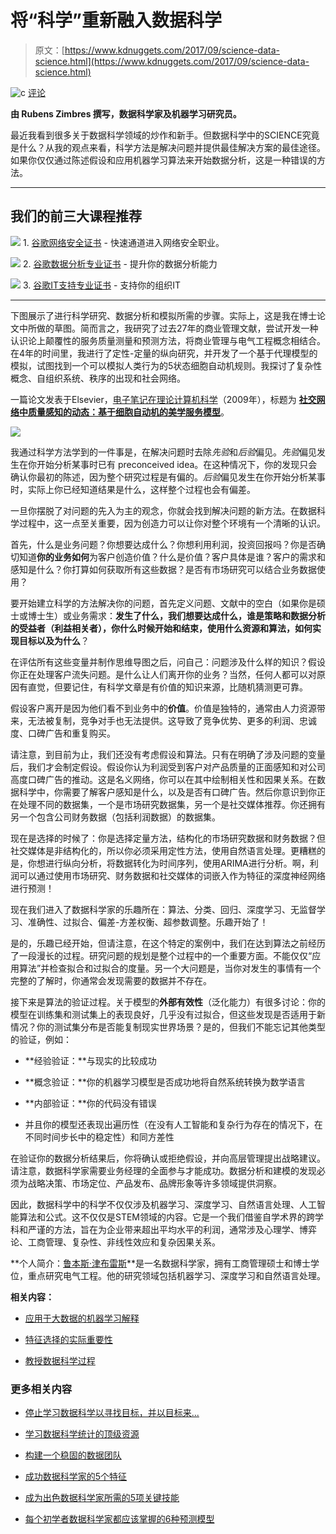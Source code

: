 # 将“科学”重新融入数据科学

> 原文：[https://www.kdnuggets.com/2017/09/science-data-science.html](https://www.kdnuggets.com/2017/09/science-data-science.html)

![c](../Images/3d9c022da2d331bb56691a9617b91b90.png) [评论](#comments)

**由 Rubens Zimbres 撰写，数据科学家及机器学习研究员。**

最近我看到很多关于数据科学领域的炒作和新手。但数据科学中的SCIENCE究竟是什么？从我的观点来看，科学方法是解决问题并提供最佳解决方案的最佳途径。如果你仅仅通过陈述假设和应用机器学习算法来开始数据分析，这是一种错误的方法。

* * *

## 我们的前三大课程推荐

![](../Images/0244c01ba9267c002ef39d4907e0b8fb.png) 1\. [谷歌网络安全证书](https://www.kdnuggets.com/google-cybersecurity) - 快速通道进入网络安全职业。

![](../Images/e225c49c3c91745821c8c0368bf04711.png) 2\. [谷歌数据分析专业证书](https://www.kdnuggets.com/google-data-analytics) - 提升你的数据分析能力

![](../Images/0244c01ba9267c002ef39d4907e0b8fb.png) 3\. [谷歌IT支持专业证书](https://www.kdnuggets.com/google-itsupport) - 支持你的组织IT

* * *

下图展示了进行科学研究、数据分析和模拟所需的步骤。实际上，这是我在博士论文中所做的草图。简而言之，我研究了过去27年的商业管理文献，尝试开发一种认识论上颠覆性的服务质量测量和预测方法，将商业管理与电气工程概念相结合。在4年的时间里，我进行了定性-定量的纵向研究，并开发了一个基于代理模型的模拟，试图找到一个可以模拟人类行为的5状态细胞自动机规则。我探讨了复杂性概念、自组织系统、秩序的出现和社会网络。

一篇论文发表于Elsevier，[电子笔记在理论计算机科学](http://www.sciencedirect.com/science/journal/15710661?sdc=1)（2009年），标题为 [**社交网络中质量感知的动态：基于细胞自动机的美学服务模型**](http://www.sciencedirect.com/science/article/pii/S1571066109003740)。

[![](../Images/fef3ef07f0eaefc12a3946667d882389.png)](https://i.imgur.com/YxhIQhM.jpg)

我通过科学方法学到的一件事是，在解决问题时去除*先验*和*后验*偏见。*先验*偏见发生在你开始分析某事时已有 preconceived idea。在这种情况下，你的发现只会确认你最初的陈述，因为整个研究过程是有偏的。*后验*偏见发生在你开始分析某事时，实际上你已经知道结果是什么，这样整个过程也会有偏差。

一旦你摆脱了对问题的先入为主的观念，你就会找到解决问题的新方法。在数据科学过程中，这一点至关重要，因为创造力可以让你对整个环境有一个清晰的认识。

首先，什么是业务问题？你想要达成什么？你想利用利润，投资回报吗？你是否确切知道**你的业务如何**为客户创造价值？什么是价值？客户具体是谁？客户的需求和感知是什么？你打算如何获取所有这些数据？是否有市场研究可以结合业务数据使用？

要开始建立科学的方法解决你的问题，首先定义问题、文献中的空白（如果你是硕士或博士生）或业务需求：**发生了什么，**我们想要达成什么，**谁**是策略和数据分析的受益者（利益相关者），**你**什么时候开始和结束，使用什么资源和算法，**如何**实现目标以及**为什么**？

在评估所有这些变量并制作思维导图之后，问自己：问题涉及什么样的知识？假设你正在处理客户流失问题。是什么让人们离开你的业务？当然，任何人都可以对原因有直觉，但要记住，有科学文章是有价值的知识来源，比随机猜测更可靠。

假设客户离开是因为他们看不到业务中的**价值**。价值是独特的，通常由人力资源带来，无法被复制，竞争对手也无法提供。这导致了竞争优势、更多的利润、忠诚度、口碑广告和重复购买。

请注意，到目前为止，我们还没有考虑假设和算法。只有在明确了涉及问题的变量后，我们才会制定假设。假设你认为利润受到客户对产品质量的正面感知和对公司高度口碑广告的推动。这是名义网络，你可以在其中绘制相关性和因果关系。在数据科学中，你需要了解客户感知是什么，以及是否有口碑广告。然后你意识到你正在处理不同的数据集，一个是市场研究数据集，另一个是社交媒体推荐。你还拥有另一个包含公司财务数据（包括利润数据）的数据集。

现在是选择的时候了：你是选择定量方法，结构化的市场研究数据和财务数据？但社交媒体是非结构化的，所以你必须采用定性方法，使用自然语言处理。更糟糕的是，你想进行纵向分析，将数据转化为时间序列，使用ARIMA进行分析。啊，利润可以通过使用市场研究、财务数据和社交媒体的词嵌入作为特征的深度神经网络进行预测！

现在我们进入了数据科学家的乐趣所在：算法、分类、回归、深度学习、无监督学习、准确性、过拟合、偏差-方差权衡、超参数调整。乐趣开始了！

是的，乐趣已经开始，但请注意，在这个特定的案例中，我们在达到算法之前经历了一段漫长的过程。研究问题的规划是整个过程中的一个重要方面。不能仅仅“应用算法”并检查拟合和过拟合的度量。另一个大问题是，当你对发生的事情有一个完整的了解时，你通常会发现需要的数据并不存在。

接下来是算法的验证过程。关于模型的**外部有效性**（泛化能力）有很多讨论：你的模型在训练集和测试集上的表现良好，几乎没有过拟合，但这些发现是否适用于新情况？你的测试集分布是否能复制现实世界场景？是的，但我们不能忘记其他类型的验证，例如：

+   **经验验证：**与现实的比较成功

+   **概念验证：**你的机器学习模型是否成功地将自然系统转换为数学语言

+   **内部验证：**你的代码没有错误

+   并且你的模型还表现出遍历性（在没有人工智能和复杂行为存在的情况下，在不同时间步长中的稳定性）和同方差性

在验证你的数据分析结果后，你将确认或拒绝假设，并向高层管理提出战略建议。请注意，数据科学家需要业务经理的全面参与才能成功。数据分析和建模的发现必须为战略决策、市场定位、产品发布、品牌形象等许多领域提供洞察。

因此，数据科学中的科学不仅仅涉及机器学习、深度学习、自然语言处理、人工智能算法和公式。这不仅仅是STEM领域的内容。它是一个我们借鉴自学术界的跨学科和严谨的方法，旨在为企业带来超出平均水平的利润，通常涉及心理学、博弈论、工商管理、复杂性、非线性效应和复杂因果关系。

**个人简介：[鲁本斯·津布雷斯](https://www.linkedin.com/in/rubens-zimbres/)**是一名数据科学家，拥有工商管理硕士和博士学位，重点研究电气工程。他的研究领域包括机器学习、深度学习和自然语言处理。

**相关内容：**

+   [应用于大数据的机器学习解释](/2017/07/machine-learning-big-data-explained.html)

+   [特征选择的实际重要性](/2017/06/practical-importance-feature-selection.html)

+   [教授数据科学过程](/2017/05/teaching-data-science-process.html)

### 更多相关内容

+   [停止学习数据科学以寻找目标，并以目标来...](https://www.kdnuggets.com/2021/12/stop-learning-data-science-find-purpose.html)

+   [学习数据科学统计的顶级资源](https://www.kdnuggets.com/2021/12/springboard-top-resources-learn-data-science-statistics.html)

+   [构建一个稳固的数据团队](https://www.kdnuggets.com/2021/12/build-solid-data-team.html)

+   [成功数据科学家的5个特征](https://www.kdnuggets.com/2021/12/5-characteristics-successful-data-scientist.html)

+   [成为出色数据科学家所需的5项关键技能](https://www.kdnuggets.com/2021/12/5-key-skills-needed-become-great-data-scientist.html)

+   [每个初学者数据科学家都应该掌握的6种预测模型](https://www.kdnuggets.com/2021/12/6-predictive-models-every-beginner-data-scientist-master.html)
